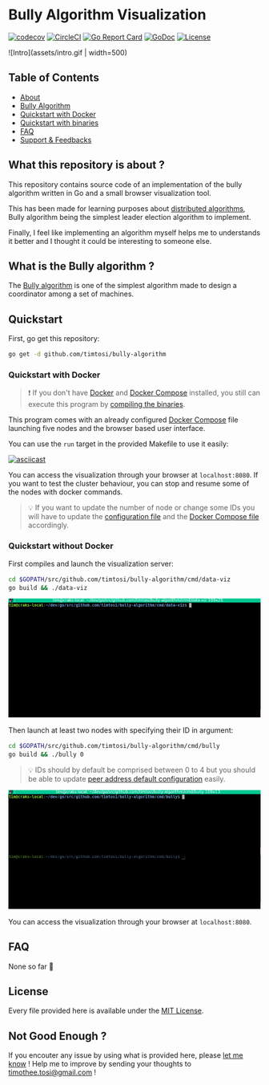 # Bully Algorithm Visualization

[![codecov](https://codecov.io/gh/TimTosi/bully-algorithm/branch/master/graph/badge.svg)](https://codecov.io/gh/TimTosi/bully-algorithm)
[![CircleCI](https://circleci.com/gh/TimTosi/bully-algorithm.svg?style=shield)](https://circleci.com/gh/TimTosi/bully-algorithm)
[![Go Report Card](https://goreportcard.com/badge/github.com/timtosi/bully-algorithm)](https://goreportcard.com/report/github.com/timtosi/bully-algorithm)
[![GoDoc](https://godoc.org/github.com/timtosi/bully-algorithm?status.svg)](https://godoc.org/github.com/timtosi/bully-algorithm)
[![License](https://img.shields.io/badge/license-MIT-blue.svg)](https://opensource.org/licenses/MIT)


![Intro](assets/intro.gif | width=500)

## Table of Contents
- [About](#what-this-repository-is-about)
- [Bully Algorithm](#what-is-the-bully-algorithm)
- [Quickstart with Docker](#quickstart-with-docker)
- [Quickstart with binaries](#quickstart-without-docker)
- [FAQ](#faq)
- [Support & Feedbacks](#not-good-enough)


## What this repository is about ?

This repository contains source code of an implementation of the bully algorithm
written in Go and a small browser visualization tool.

This has been made for learning purposes about [distributed algorithms](https://en.wikipedia.org/wiki/Distributed_algorithm), Bully algorithm being the simplest leader election algorithm to implement.

Finally, I feel like implementing an algorithm myself helps me to understands it
better and I thought it could be interesting to someone else.


## What is the Bully algorithm ?

The [Bully algorithm](https://en.wikipedia.org/wiki/Bully_algorithm) is one of
the simplest algorithm made to design a coordinator among a set of machines.


## Quickstart

First, go get this repository:
```sh
go get -d github.com/timtosi/bully-algorithm
```

### Quickstart with Docker

> :exclamation: If you don't have [Docker](https://docs.docker.com/install/) and
> [Docker Compose](https://docs.docker.com/compose/) installed, you still can
> execute this program by [compiling the binaries](#quickstart-without-docker). 

This program comes with an already configured [Docker Compose](https://github.com/TimTosi/bully-algorithm/blob/master/deployments/docker-compose.yaml)
file launching five nodes and the browser based user interface.

You can use the `run` target in the provided Makefile to use it easily:

[![asciicast](https://asciinema.org/a/228925.svg)](https://asciinema.org/a/228925)

You can access the visualization through your browser at `localhost:8080`.
If you want to test the cluster behaviour, you can stop and resume some of the
nodes with docker commands.

> :bulb: If you want to update the number of node or change some IDs you will
> have to update the [configuration file](https://github.com/TimTosi/bully-algorithm/blob/master/cmd/bully/conf/bully.conf.yaml#L14-L19)
> and the [Docker Compose file](https://github.com/TimTosi/bully-algorithm/blob/master/deployments/docker-compose.yaml)
> accordingly.


### Quickstart without Docker

First compiles and launch the visualization server:
```sh
cd $GOPATH/src/github.com/timtosi/bully-algorithm/cmd/data-viz
go build && ./data-viz
```

![Visu](assets/run-visu.gif)

Then launch at least two nodes with specifying their ID in argument:
```sh
cd $GOPATH/src/github.com/timtosi/bully-algorithm/cmd/bully
go build && ./bully 0
```

> :bulb: IDs should by default be comprised between 0 to 4 but you should be
> able to update [peer address default configuration](https://github.com/TimTosi/bully-algorithm/blob/master/cmd/bully/conf.go#L23-L27)
> easily.


![Nodes](assets/run-nodes.gif)

You can access the visualization through your browser at `localhost:8080`.


## FAQ

None so far :raised_hands:


## License

Every file provided here is available under the [MIT License](http://opensource.org/licenses/MIT).


## Not Good Enough ?

If you encouter any issue by using what is provided here, please
[let me know](https://github.com/TimTosi/bully-algorithm/issues) ! 
Help me to improve by sending your thoughts to timothee.tosi@gmail.com !
